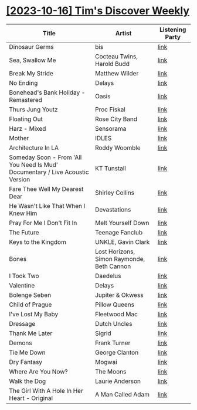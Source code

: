 # [[2023-10-16] Tim's Discover Weekly](https://open.spotify.com/user/zachthehammer/playlist/6PyfBZ1SOFWnn7MvrXyoDa)

| Title | Artist | Listening Party |
| --- | --- | --- |
| Dinosaur Germs | bis | [link](https://timstwitterlisteningparty.com/pages/replay/feed_431.html) |
| Sea, Swallow Me | Cocteau Twins, Harold Budd | [link]() |
| Break My Stride | Matthew Wilder | [link](https://timstwitterlisteningparty.com/pages/replay/feed_462.html) |
| No Ending | Delays | [link](https://timstwitterlisteningparty.com/pages/replay/feed_447.html) |
| Bonehead's Bank Holiday - Remastered | Oasis | [link](https://timstwitterlisteningparty.com/pages/replay/feed_2.html) |
| Thurs Jung Youtz | Proc Fiskal | [link](https://timstwitterlisteningparty.com/pages/replay/feed_1165.html) |
| Floating Out | Rose City Band | [link](https://timstwitterlisteningparty.com/pages/replay/feed_1113.html) |
| Harz - Mixed | Sensorama | [link](https://timstwitterlisteningparty.com/pages/replay/feed_584.html) |
| Mother | IDLES | [link](https://timstwitterlisteningparty.com/pages/replay/feed_122.html) |
| Architecture In LA | Roddy Woomble | [link](https://timstwitterlisteningparty.com/pages/replay/feed_803.html) |
| Someday Soon - From 'All You Need Is Mud' Documentary / Live Acoustic Version | KT Tunstall | [link](https://timstwitterlisteningparty.com/pages/replay/feed_651.html) |
| Fare Thee Well My Dearest Dear | Shirley Collins | [link](https://timstwitterlisteningparty.com/pages/replay/feed_1274.html) |
| He Wasn't Like That When I Knew Him | Devastations | [link](https://timstwitterlisteningparty.com/pages/replay/feed_817.html) |
| Pray For Me I Don't Fit In | Melt Yourself Down | [link](https://timstwitterlisteningparty.com/pages/replay/feed_1028.html) |
| The Future | Teenage Fanclub | [link](https://timstwitterlisteningparty.com/pages/replay/feed_769.html) |
| Keys to the Kingdom | UNKLE, Gavin Clark | [link](https://timstwitterlisteningparty.com/pages/replay/feed_167.html) |
| Bones | Lost Horizons, Simon Raymonde, Beth Cannon | [link](https://timstwitterlisteningparty.com/pages/replay/feed_454.html) |
| I Took Two | Daedelus | [link](https://timstwitterlisteningparty.com/pages/replay/feed_745.html) |
| Valentine | Delays | [link](https://timstwitterlisteningparty.com/pages/replay/feed_874.html) |
| Bolenge Seben | Jupiter & Okwess | [link](https://timstwitterlisteningparty.com/pages/replay/feed_762.html) |
| Child of Prague | Pillow Queens | [link](https://timstwitterlisteningparty.com/pages/replay/feed_654.html) |
| I've Lost My Baby | Fleetwood Mac | [link]() |
| Dressage | Dutch Uncles | [link](https://timstwitterlisteningparty.com/pages/replay/feed_808.html) |
| Thank Me Later | Sigrid | [link](https://timstwitterlisteningparty.com/pages/replay/feed_1073.html) |
| Demons | Frank Turner | [link](https://timstwitterlisteningparty.com/pages/replay/feed_218.html) |
| Tie Me Down | George Clanton | [link](https://timstwitterlisteningparty.com/pages/replay/feed_180.html) |
| Dry Fantasy | Mogwai | [link](https://timstwitterlisteningparty.com/pages/replay/feed_667.html) |
| Where Are You Now? | The Moons | [link](https://timstwitterlisteningparty.com/pages/replay/feed_513.html) |
| Walk the Dog | Laurie Anderson | [link](https://timstwitterlisteningparty.com/pages/replay/feed_741.html) |
| The Girl With A Hole In Her Heart - Original | A Man Called Adam | [link](https://timstwitterlisteningparty.com/pages/replay/feed_1275.html) |
